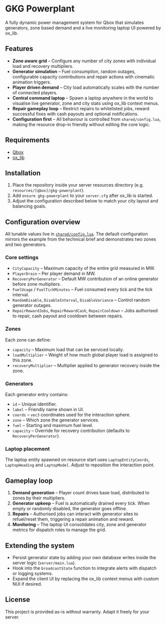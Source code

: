 # GKG Powerplant

A fully dynamic power management system for Qbox that simulates generators, zone based demand and a live monitoring laptop UI powered by ox_lib.

## Features
- **Zone aware grid** – Configure any number of city zones with individual load and recovery multipliers.
- **Generator simulation** – Fuel consumption, random outages, configurable capacity contributions and repair actions with cinematic animation triggers.
- **Player driven demand** – City load automatically scales with the number of connected players.
- **Central command laptop** – Spawn a laptop anywhere in the world to visualise live generator, zone and city stats using ox_lib context menus.
- **Repair gameplay loop** – Restrict repairs to whitelisted jobs, reward successful fixes with cash payouts and optional notifications.
- **Configuration first** – All behaviour is controlled from `shared/config.lua`, making the resource drop-in friendly without editing the core logic.

## Requirements
- [Qbox](https://github.com/Qbox-project/qbox)
- [ox_lib](https://github.com/overextended/ox_lib)

## Installation
1. Place the repository inside your server resources directory (e.g. `resources/[qbox]/gkg-powerplant`).
2. Add `ensure gkg-powerplant` to your `server.cfg` after ox_lib is started.
3. Adjust the configuration described below to match your city layout and balancing goals.

## Configuration overview
All tunable values live in [`shared/config.lua`](shared/config.lua). The default configuration mirrors the example from the technical brief and demonstrates two zones and two generators.

### Core settings
- `CityCapacity` – Maximum capacity of the entire grid measured in MW.
- `PlayerDrain` – Per player demand in MW.
- `RecoveryPerGenerator` – Default MW contribution of an online generator before zone multipliers.
- `FuelUsage` / `FuelTickMinutes` – Fuel consumed every tick and the tick interval.
- `RandomDisable`, `DisableInterval`, `DisableVariance` – Control random generator outages.
- `RepairRewardJobs`, `RepairRewardCash`, `RepairCooldown` – Jobs authorised to repair, cash payout and cooldown between repairs.

### Zones
Each zone can define:
- `capacity` – Maximum load that can be serviced locally.
- `loadMultiplier` – Weight of how much global player load is assigned to this zone.
- `recoveryMultiplier` – Multiplier applied to generator recovery inside the zone.

### Generators
Each generator entry contains:
- `id` – Unique identifier.
- `label` – Friendly name shown in UI.
- `coords` – `vec3` coordinates used for the interaction sphere.
- `zone` – Which zone the generator services.
- `fuel` – Starting and maximum fuel level.
- `capacity` – Override for recovery contribution (defaults to `RecoveryPerGenerator`).

### Laptop placement
The laptop entity spawned on resource start uses `LaptopEntityCoords`, `LaptopHeading` and `LaptopModel`. Adjust to reposition the interaction point.

## Gameplay loop
1. **Demand generation** – Player count drives base load, distributed to zones by their multipliers.
2. **Generator upkeep** – Fuel is automatically drained every tick. When empty or randomly disabled, the generator goes offline.
3. **Repairs** – Authorised jobs can interact with generator sites to refuel/reset them, triggering a repair animation and reward.
4. **Monitoring** – The laptop UI consolidates city, zone and generator metrics for dispatch roles to manage the grid.

## Extending the system
- Persist generator state by adding your own database writes inside the server logic (`server/main.lua`).
- Hook into the `broadcastState` function to integrate alerts with dispatch or logging systems.
- Expand the client UI by replacing the ox_lib context menus with custom NUI if desired.

## License
This project is provided as-is without warranty. Adapt it freely for your server.

